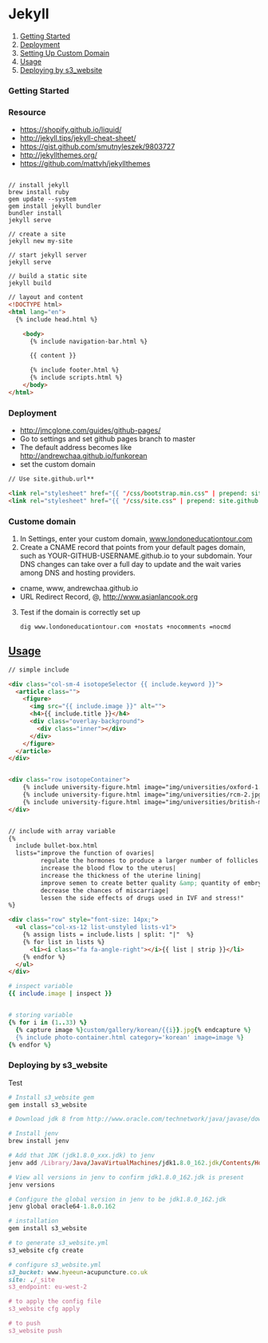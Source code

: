 # Jekyll

1. [Getting Started](#getting-started)
1. [Deployment](#deployment)
1. [Setting Up Custom Domain](#setting-up-custom-domain)
1. [Usage](#usage)
1. [Deploying by s3_website](#deploying-by-s3-website)




### Getting Started

### Resource

* https://shopify.github.io/liquid/
* http://jekyll.tips/jekyll-cheat-sheet/
* https://gist.github.com/smutnyleszek/9803727
* http://jekyllthemes.org/
* https://github.com/mattvh/jekyllthemes




```

// install jekyll
brew install ruby
gem update --system
gem install jekyll bundler
bundler install
jekyll serve

// create a site
jekyll new my-site

// start jekyll server
jekyll serve

// build a static site
jekyll build
```

```html
// layout and content
<!DOCTYPE html>
<html lang="en">
  {% include head.html %}

    <body>
      {% include navigation-bar.html %}

      {{ content }}

      {% include footer.html %}
      {% include scripts.html %}
    </body>
</html>

```

### Deployment

* http://jmcglone.com/guides/github-pages/
* Go to settings and set github pages branch to master
* The default address becomes like http://andrewchaa.github.io/funkorean
* set the custom domain


```html
// Use site.github.url**

<link rel="stylesheet" href="{{ "/css/bootstrap.min.css" | prepend: site.github.url }}">
<link rel="stylesheet" href="{{ "/css/site.css" | prepend: site.github.url }}">
```

### Custome domain

1. In Settings, enter your custom domain, www.londoneducationtour.com
1. Create a CNAME record that points from your default pages domain, such as YOUR-GITHUB-USERNAME.github.io to your subdomain. Your DNS changes can take over a full day to update and the wait varies among DNS and hosting providers.

  * cname, www, andrewchaa.github.io
  * URL Redirect Record, @, http://www.asianlancook.org

3. Test if the domain is correctly set up
   
   ```
   dig www.londoneducationtour.com +nostats +nocomments =nocmd
   ```

## <a href="#usage">Usage</a>


```html
// simple include

<div class="col-sm-4 isotopeSelector {{ include.keyword }}">
  <article class="">
    <figure>
      <img src="{{ include.image }}" alt="">
      <h4>{{ include.title }}</h4>
      <div class="overlay-background">
        <div class="inner"></div>
      </div>
    </figure>
  </article>
</div>


<div class="row isotopeContainer">
    {% include university-figure.html image="img/universities/oxford-1.jpg" title="Oxford" keyword="oxford" %}
    {% include university-figure.html image="img/universities/rcm-2.jpg" title="Royal College of Music" keyword="rcm" %}
    {% include university-figure.html image="img/universities/british-museum-1.jpg" title="British museum" keyword="british-museum" %}
</div>


// include with array variable
{%
  include bullet-box.html
  lists="improve the function of ovaries|
         regulate the hormones to produce a larger number of follicles|
         increase the blood flow to the uterus|
         increase the thickness of the uterine lining|
         improve semen to create better quality &amp; quantity of embryos|
         decrease the chances of miscarriage|
         lessen the side effects of drugs used in IVF and stress!"
%}

<div class="row" style="font-size: 14px;">
  <ul class="col-xs-12 list-unstyled lists-v1">
    {% assign lists = include.lists | split: "|"  %}
    {% for list in lists %}
      <li><i class="fa fa-angle-right"></i>{{ list | strip }}</li>
    {% endfor %}
  </ul>
</div>
```

```ruby
# inspect variable
{{ include.image | inspect }}


# storing variable
{% for i in (1..33) %}
  {% capture image %}custom/gallery/korean/{{i}}.jpg{% endcapture %}
  {% include photo-container.html category='korean' image=image %}
{% endfor %}


```

### Deploying by s3_website

Test

```ruby
# Install s3_website gem
gem install s3_website

# Download jdk 8 from http://www.oracle.com/technetwork/java/javase/downloads/jdk8-downloads-2133151.html and install it

# Install jenv
brew install jenv

# Add that JDK (jdk1.8.0_xxx.jdk) to jenv
jenv add /Library/Java/JavaVirtualMachines/jdk1.8.0_162.jdk/Contents/Home/

# View all versions in jenv to confirm jdk1.8.0_162.jdk is present
jenv versions

# Configure the global version in jenv to be jdk1.8.0_162.jdk
jenv global oracle64-1.8.0.162

# installation
gem install s3_website

# to generate s3_website.yml
s3_website cfg create

# configure s3_website.yml
s3_bucket: www.hyeeun-acupuncture.co.uk
site: ./_site
s3_endpoint: eu-west-2

# to apply the config file
s3_website cfg apply

# to push
s3_website push
```
